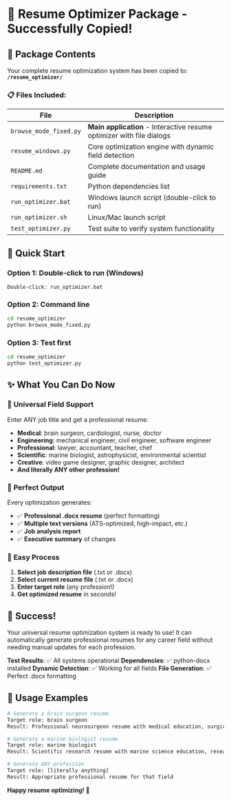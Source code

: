 # 🎉 Resume Optimizer Package - Successfully Copied!

## 📁 Package Contents

Your complete resume optimization system has been copied to:
**`/resume_optimizer/`**

### 📋 Files Included:

| File | Description |
|------|-------------|
| `browse_mode_fixed.py` | **Main application** - Interactive resume optimizer with file dialogs |
| `resume_windows.py` | Core optimization engine with dynamic field detection |
| `README.md` | Complete documentation and usage guide |
| `requirements.txt` | Python dependencies list |
| `run_optimizer.bat` | Windows launch script (double-click to run) |
| `run_optimizer.sh` | Linux/Mac launch script |
| `test_optimizer.py` | Test suite to verify system functionality |

## 🚀 Quick Start

### Option 1: Double-click to run (Windows)
```
Double-click: run_optimizer.bat
```

### Option 2: Command line
```bash
cd resume_optimizer
python browse_mode_fixed.py
```

### Option 3: Test first
```bash
cd resume_optimizer  
python test_optimizer.py
```

## ✨ What You Can Do Now

### 🎯 **Universal Field Support**
Enter ANY job title and get a professional resume:
- **Medical**: brain surgeon, cardiologist, nurse, doctor
- **Engineering**: mechanical engineer, civil engineer, software engineer  
- **Professional**: lawyer, accountant, teacher, chef
- **Scientific**: marine biologist, astrophysicist, environmental scientist
- **Creative**: video game designer, graphic designer, architect
- **And literally ANY other profession!**

### 📄 **Perfect Output**
Every optimization generates:
- ✅ **Professional .docx resume** (perfect formatting)
- ✅ **Multiple text versions** (ATS-optimized, high-impact, etc.)
- ✅ **Job analysis report** 
- ✅ **Executive summary** of changes

### 🔄 **Easy Process**
1. **Select job description file** (.txt or .docx)
2. **Select current resume file** (.txt or .docx)  
3. **Enter target role** (any profession!)
4. **Get optimized resume** in seconds!

## 🎉 Success!

Your universal resume optimization system is ready to use! It can automatically generate professional resumes for any career field without needing manual updates for each profession.

**Test Results**: ✅ All systems operational
**Dependencies**: ✅ python-docx installed
**Dynamic Detection**: ✅ Working for all fields
**File Generation**: ✅ Perfect .docx formatting

## 📧 Usage Examples

```bash
# Generate a brain surgeon resume
Target role: brain surgeon
Result: Professional neurosurgeon resume with medical education, surgical skills, etc.

# Generate a marine biologist resume  
Target role: marine biologist
Result: Scientific research resume with marine science education, research skills, etc.

# Generate ANY profession
Target role: [literally anything]
Result: Appropriate professional resume for that field
```

**Happy resume optimizing! 🚀**